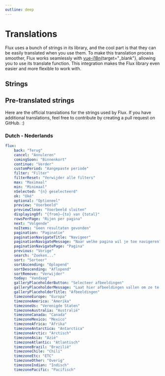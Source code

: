 ```yaml
---
outline: deep
---
```


<script setup>
import { FluxPane, FluxTable, FluxTableRow, FluxTableCell, FluxTableHeader } from '@basmilius/flux';
import { english } from '../../../packages/flux/src/composable/private/useTranslate';
</script>

# Translations

Flux uses a bunch of strings in its library, and the cool part is that they can be easily translated when you use them. To make this translation process smoother, Flux works seamlessly with [vue-i18n](https://vue-i18n.intlify.dev/){target="_blank"}, allowing you to use its translate function. This integration makes the Flux library even easier and more flexible to work with.

## Strings

<FluxPane>
    <FluxTable>
        <template #header>
            <FluxTableRow>
                <FluxTableHeader>Key</FluxTableHeader>
                <FluxTableHeader>Value</FluxTableHeader>
            </FluxTableRow>
        </template>
        <template #rows>
            <FluxTableRow v-for="(value, key) of english">
                <FluxTableCell><small><kbd>{{ key }}</kbd></small></FluxTableCell>
                <FluxTableCell>{{ value }}</FluxTableCell>
            </FluxTableRow>
        </template>
    </FluxTable>
</FluxPane>

## Pre-translated strings

Here are the official translations for the strings used by Flux. If you have additional translations, feel free to contribute by creating a pull request on GitHub. :)

### Dutch - Nederlands

```yaml [nl.yaml]
flux:
    back: "Terug"
    cancel: "Annuleren"
    comingSoon: "Binnenkort"
    continue: "Verder"
    customPeriod: "Aangepaste periode"
    filter: "Filter"
    filterReset: "Verwijder alle filters"
    max: "Maximaal"
    min: "Minimaal"
    nSelected: "{n} geselecteerd"
    ok: "Oké"
    optional: "Optioneel"
    preview: "Voorbeeld"
    previewClose: "Voorbeeld sluiten"
    displayingOf: "{from}—{to} van {total}"
    rowsPerPage: "Rijen per pagina"
    next: "Volgende"
    noItems: "Geen resultaten gevonden"
    pagination: "Paginatie"
    paginationNavigateTitle: "Navigeer"
    paginationNavigateMessage: "Naar welke pagina wil je toe navigeren?"
    paginationNavigatePage: "Pagina"
    previous: "Vorige"
    search: "Zoeken..."
    sort: "Sorteer"
    sortAscending: "Oplopend"
    sortDescending: "Aflopend"
    sortRemove: "Verwijder"
    today: "Vandaag"
    galleryPlaceholderButton: "Selecteer afbeeldingen"
    galleryPlaceholderMessage: "Laat hier afbeeldingen vallen om ze te uploaden of klik op de knop om te selecteren."
    galleryPlaceholderTitle: "Afbeeldingen"
    timezoneEurope: "Europa"
    timezoneAmerica: "Amerika"
    timezoneUs: "Verenigde Staten"
    timezoneAustralia: "Australië"
    timezoneCanada: "Canada"
    timezoneMexico: "Mexico"
    timezoneAfrica: "Afrika"
    timezoneAntarctica: "Antarctica"
    timezoneArctic: "Arctisch"
    timezoneAsia: "Azië"
    timezoneAtlantic: "Atlantisch"
    timezoneBrazil: "Brazilië"
    timezoneChile: "Chili"
    timezoneEtc: "ETC"
    timezoneOther: "Overig"
    timezoneIndian: "Indisch"
    timezonePacific: "Pacifisch"
```
